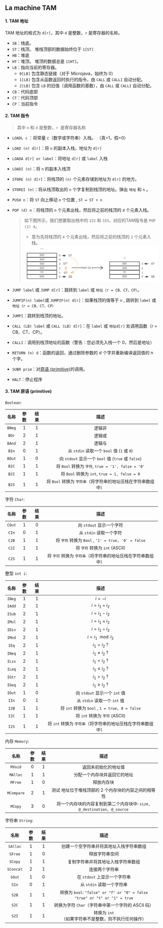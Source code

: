 ## La machine TAM

#### 1. TAM 地址

TAM 地址的格式为 `d[r]`，其中 `d` 是整数，`r` 是寄存器的名称。

- `SB`：栈底。
- `ST`：栈顶。 堆栈顶部的数据始终位于 `1[ST] `
- `HB`：堆底
- `HT`：堆顶。 堆顶的数据总是 `1[HT]`。
- `LB`：指向当前的寄存器。
  - `0[LB]` 包含静态链接（对于 Microjava，始终为 0）
  - `1[LB]` 包含从函数返回时执行的指令，由 `CALL` 或 `CALLI` 自动分配。
  - `2[LB]` 包含 `LB` 的旧值（调用函数的基数），由 `CALL` 或 `CALLI` 自动分配。
- `CB`：代码底部
- `CT`：代码顶部
- `CP`：当前指令



#### 2. TAM 指令

> 其中 `n` 和 `d` 是整数，`r `是寄存器名称

- `LOADL c` ：将常量 `c`（数字或字符串）入栈。 （真=1，假=0）

- `LOAD (n) d[r]`：将 `n` 的副本入栈，地址为 `d[r]`

- `LOADA d[r] or label`：将地址 `d[r]` 或 `label` 入栈

- `LOADI (n)`：将 `n` 的副本入栈顶

- `STORE (n) d[r]`：将栈顶的 `(n)` 个元素存储到地址为 `d[r]` 的地方。

- `STOREI (n)`：将从栈顶取出的 `n` 个字复制到栈顶的地址。弹出 `地址` 和 `n` 。

- `PUSH n`：将 `ST` 向上移动 `n` 个位置 , `ST = ST + n`

- `POP (d) n`：将栈顶的 `n` 个元素出栈，然后将之前的栈顶的 `d` 个元素入栈。

  >如下图所示，我们想要取出栈中的 `222` 和 `333`，对应的TAM指令是 `POP (2) 4`。
  >
  >- 意为先将栈顶的 `4` 个元素出栈，然后将之前的栈顶的 `2` 个元素入栈。
  >
  ><img src="../Examens/pic/2022-05-19 12.27.46.png" alt="2022-05-19 12.27.46" style="zoom:50%;" />

- `JUMP label` 或 `JUMP d[r]`：跳转到 `label` 或 `地址（r = CB、CT、CP）`。

- `JUMPIF(n) label`或 `JUMPIF(n) d[r]`：如果栈顶的值等于 `n` , 跳转到 `label` 或 `地址（r = CB、CT、CP）`

- `JUMPI`：跳转到栈顶的地址。

- `CALL (LB) label` 或 `CALL (LB) d[r]`：在 `label` 或 `地址d[r]` 处调用函数（r = CB、CT、CP）。

- `CALLI`：调用到栈顶地址的函数（警告：您必须先入栈一个 0，然后是地址）

- `RETURN (n) d`：函数的返回，通过删除参数的 d 个字并重新编译返回值的 n 个字。

- `SUBR prim`：对<u>原语 (primitive)</u>的调用。

- `HALT`：停止程序



#### 3. TAM 原语 (primitive)

`Boolean`:

|  名称  | 参数 | 结果 |                             描述                             |
| :----: | :--: | :--: | :----------------------------------------------------------: |
| `BNeg` |  1   |  1   |                            逻辑非                            |
| `BOr`  |  2   |  1   |                            逻辑或                            |
| `BAnd` |  2   |  1   |                            逻辑与                            |
| `BIn`  |  0   |  1   |          从 `stdin` 读取一个 `bool` 值 (`1` 或 `0`)          |
| `BOut` |  1   |  0   |      向 `stdout` 显示一个 `bool` 值 (`true` 或 `false`)      |
| `B2C`  |  1   |  1   |      将 `Bool` 转换为 `字符`, `true = '1', false = '0'`      |
| `B2I`  |  1   |  1   |        将 `Bool` 转换为 `int`, `true = 1, false = 0`         |
| `B2S`  |  1   |  1   | 将 `Bool` 转换为 `字符串`（将字符串的地址压栈在字符串数组中） |

字符 `Char`:

|  名称  | 参数 | 结果 |                             描述                             |
| :----: | :--: | :--: | :----------------------------------------------------------: |
| `COut` |  1   |  0   |                   向 `stdout` 显示一个字符                   |
| `CIn`  |  0   |  1   |                   从 `stdin` 读取一个字符                    |
| `C2B`  |  1   |  1   |     将 `字符` 转换为 `Bool`  , `'1' = true, '0' = false`     |
| `C2I`  |  1   |  1   |               将 `字符` 转换为 `int`  (ASCII)                |
| `C2S`  |  1   |  1   | 将 `字符` 转换为 `字符串`（将字符串的地址压栈在字符串数组中） |

整型 `int i`:

|  名称  | 参数 | 结果 |                             描述                             |
| :----: | :--: | :--: | :----------------------------------------------------------: |
| `INeg` |  1   |  1   |                            $i=-i$                            |
| `IAdd` |  2   |  1   |                       $i = i_1 + i_2$                        |
| `ISub` |  2   |  1   |                       $i = i_1 - i_2$                        |
| `IMul` |  2   |  1   |                     $i = i_1 \times i_2$                     |
| `IDiv` |  2   |  1   |                      $i = i_1 \div i_2$                      |
| `IMod` |  2   |  1   |                      $i = i_1 \mod i_2$                      |
| `IEq`  |  2   |  1   |                       $i_1 = i_2 \; ?$                       |
| `INeq` |  2   |  1   |                      $i_1 \ne i_2 \; ?$                      |
| `ILss` |  2   |  1   |                       $i_1 < i_2 \; ?$                       |
| `ILeq` |  2   |  1   |                      $i_1 \le i_2 \; ?$                      |
| `IGtr` |  2   |  1   |                       $i_1 > i_2 \; ?$                       |
| `IGeq` |  2   |  1   |                      $i_1 \ge i_2 \; ?$                      |
| `IOut` |  1   |  0   |                向 `stdout` 显示一个 `int` 值                 |
| `IIn`  |  0   |  1   |                 从 `stdin` 读取一个 `int` 值                 |
| `I2B`  |  1   |  1   |       将 `int` 转换为 `bool`  , `1 = true, 0 = false`        |
| `I2C`  |  1   |  1   |               将 `int` 转换为 `字符`  (ASCII)                |
| `I2S`  |  1   |  1   | 将 `int` 转换为 `字符串`（将字符串的地址压栈在字符串数组中） |

内存 `Memory`:

|    名称    | 参数 | 结果 |                             描述                             |
| :--------: | :--: | :--: | :----------------------------------------------------------: |
|  `MVoid`   |  0   |  1   |                     返回未初始化的地址值                     |
|  `MAlloc`  |  1   |  1   |                 分配一个内存块并返回它的地址                 |
|  `MFree`   |  1   |  0   |                          释放内存块                          |
| `MCompare` |  2   |  1   |     测试 地址位于堆栈顶部的 2 个内存块的内容之间的相等性     |
|  `MCopy`   |  3   |  0   | 将一个内存块的内容复制到第二个内存块中: `size, @_destination, @_source` |

字符串 `String`:

|   名称    | 参数 | 结果 |                             描述                             |
| :-------: | :--: | :--: | :----------------------------------------------------------: |
| `SAlloc`  |  1   |  1   |           创建一个空字符串并将其地址入栈字符串数组           |
|  `SFree`  |  1   |  0   |                        释放字符串空间                        |
|  `SCopy`  |  1   |  1   |              复制字符串并将其地址入栈字符串数组              |
| `SConcat` |  2   |  1   |                        连接两个字符串                        |
|  `SOut`   |  1   |  0   |                 在 `stdout` 上显示一个字符串                 |
|   `SIn`   |  0   |  1   |                  从 `stdin` 读取一个字符串                   |
|   `S2B`   |  1   |  1   | 转换为 `bool`: `"false" or "f" or "0" = false` <br>`"true" or "t" or "1" = true` |
|   `S2C`   |  1   |  1   |      转换为字符 `Char`（字符串中第一个字符的 ASCII 码）      |
|   `S2I`   |  1   |  1   |     转换为 `int`（如果字符串不是整数，则不执行任何操作）     |